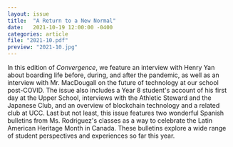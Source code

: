 ```yaml
---
layout: issue
title:  "A Return to a New Normal"
date:   2021-10-19 12:00:00 -0400
categories: article
file: "2021-10.pdf"
preview: "2021-10.jpg"
---
```


In this edition of *Convergence*, we feature an interview with Henry Yan about boarding life before, during, and after the pandemic, as well as an interview with Mr. MacDougall on the future of technology at our school post-COVID. The issue also includes a Year 8 student's account of his first day at the Upper School, interviews with the Athletic Steward and the Japanese Club, and an overview of blockchain technology and a related club at UCC. Last but not least, this issue features two wonderful Spanish bulletins from Ms. Rodriguez's classes as a way to celebrate the Latin American Heritage Month in Canada. These bulletins explore a wide range of student perspectives and experiences so far this year.